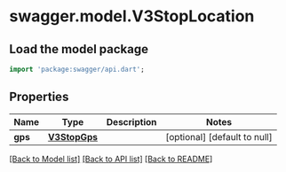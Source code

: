 # swagger.model.V3StopLocation

## Load the model package
```dart
import 'package:swagger/api.dart';
```

## Properties
Name | Type | Description | Notes
------------ | ------------- | ------------- | -------------
**gps** | [**V3StopGps**](V3StopGps.md) |  | [optional] [default to null]

[[Back to Model list]](../README.md#documentation-for-models) [[Back to API list]](../README.md#documentation-for-api-endpoints) [[Back to README]](../README.md)

